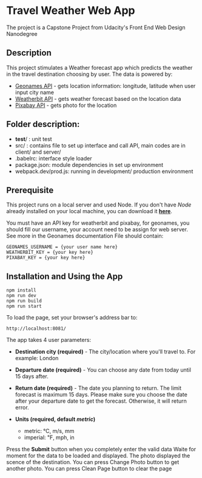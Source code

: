 # Travel Weather Web App
The project is a Capstone Project from Udacity's Front End Web Design Nanodegree

## Description
This project stimulates a Weather forecast app which predicts the weather in the travel destination choosing by user. The data is powered by:

* [Geonames API](http://www.geonames.org/) - gets location information: longitude, latitude when user input city name
* [Weatherbit API](https://www.weatherbit.io/) - gets weather forecast based on the location data
* [Pixabay API](https://pixabay.com/)  - gets photo for the location

## Folder description:
- __test__/ : unit test
- src/ : contains file to set up interface and call API, main codes are in client/ and server/
- .babelrc: interface style loader
- package.json: module dependencies in set up environment
- webpack.dev/prod.js: running in development/ production environment

## Prerequisite
This project runs on a local server and used Node. If you don't have *Node* already installed on your local machine, you can download it [**here**](https://nodejs.org/en/download/).

You must have an API key for weatherbit and pixabay, for geonames, you should fill our username, your account need to be assign for web server. See more in the Geonames documentation
File should contain:
```
GEONAMES_USERNAME = {your user name here}
WEATHERBIT_KEY = {your key here}
PIXABAY_KEY = {your key here}
```
## Installation and Using the App

```
npm install
npm run dev
npm run build
npm run start
```
To load the page, set your browser's address bar to:
```
http://localhost:8081/
```
The app takes 4 user parameters:

* **Destination city (required)** - The city/location where you'll travel to. For example: London

* **Departure date (required)** - You can choose any date from today until 15 days after.
* **Return date (required)** - The date you planning to return. The limit forecast is maximum 15 days. Please make sure you choose the date after your departure date to get the forecast. Otherwise, it will return error.
* **Units (required, default *metric*)** 
    * metric: ℃, m/s, mm
    * imperial: ℉, mph, in

Press the **Submit** button when you completely enter the valid data
Waite for moment for the data to be loaded and displayed. The photo displayed the scence of the destination. You can press Change Photo button to get another photo. You can press Clean Page button to clear the page

